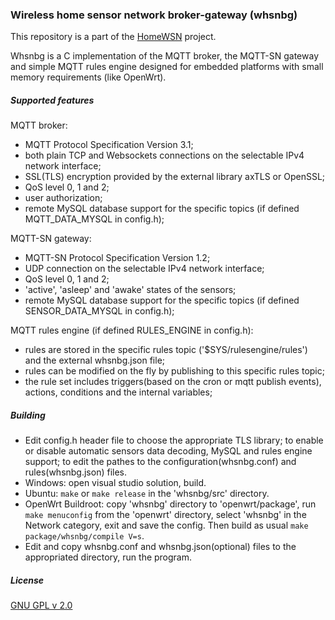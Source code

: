 ### Wireless home sensor network broker-gateway (whsnbg)

This repository is a part of the [HomeWSN](http://homewsn.github.io) project.

Whsnbg is a C implementation of the MQTT broker, the MQTT-SN gateway and simple MQTT rules engine designed for embedded platforms with small memory requirements (like OpenWrt).


##### Supported features

MQTT broker:
- MQTT Protocol Specification Version 3.1;
- both plain TCP and Websockets connections on the selectable IPv4 network interface;
- SSL(TLS) encryption provided by the external library axTLS or OpenSSL;
- QoS level 0, 1 and 2;
- user authorization;
- remote MySQL database support for the specific topics (if defined MQTT_DATA_MYSQL in config.h);

MQTT-SN gateway:
- MQTT-SN Protocol Specification Version 1.2;
- UDP connection on the selectable IPv4 network interface;
- QoS level 0, 1 and 2;
- 'active', 'asleep' and 'awake' states of the sensors;
- remote MySQL database support for the specific topics (if defined SENSOR_DATA_MYSQL in config.h);

MQTT rules engine (if defined RULES_ENGINE in config.h):
- rules are stored in the specific rules topic ('$SYS/rulesengine/rules') and the external whsnbg.json file;
- rules can be modified on the fly by publishing to this specific rules topic;
- the rule set includes triggers(based on the cron or mqtt publish events), actions, conditions and the internal variables;


##### Building

* Edit config.h header file to choose the appropriate TLS library; to enable or disable automatic sensors data decoding, MySQL and rules engine support; to edit the pathes to the configuration(whsnbg.conf) and rules(whsnbg.json) files.
* Windows: open visual studio solution, build.
* Ubuntu: `make` or `make release` in the 'whsnbg/src' directory.
* OpenWrt Buildroot: copy 'whsnbg' directory to 'openwrt/package', run `make menuconfig` from the 'openwrt' directory, select 'whsnbg' in the Network category, exit and save the config. Then build as usual `make package/whsnbg/compile V=s`.
* Edit and copy whsnbg.conf and whsnbg.json(optional) files to the appropriated directory, run the program.


##### License

[GNU GPL v 2.0](http://www.gnu.org/licenses/gpl-2.0.html)

